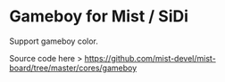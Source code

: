 # Gameboy for Mist / SiDi

Support gameboy color.

Source code here > https://github.com/mist-devel/mist-board/tree/master/cores/gameboy
